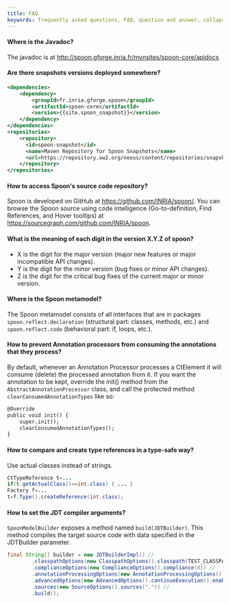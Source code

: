 ```yaml
---
title: FAQ
keywords: frequently asked questions, FAQ, question and answer, collapsible sections, expand, collapse
---
```


#### Where is the Javadoc?

The javadoc is at <http://spoon.gforge.inria.fr/mvnsites/spoon-core/apidocs>

#### Are there snapshots versions deployed somewhere?

```xml
<dependencies>
	<dependency>
		<groupId>fr.inria.gforge.spoon</groupId>
		<artifactId>spoon-core</artifactId>
		<version>{{site.spoon_snapshot}}</version>
	</dependency>
</dependencies>
<repositories>
	<repository>
      <id>spoon-snapshot</id>
      <name>Maven Repository for Spoon Snapshots</name>
      <url>https://repository.ow2.org/nexus/content/repositories/snapshots/</url>
    </repository>
</repositories>
```


#### How to access Spoon's source code repository?

Spoon is developed on GitHub at <https://github.com/INRIA/spoon/>. You can browse the Spoon source using code intelligence (Go-to-definition, Find References, and Hover tooltips) at <https://sourcegraph.com/github.com/INRIA/spoon>.

#### What is the meaning of each digit in the version X.Y.Z of spoon?

- X is the digit for the major version (major new features or major incompatible API changes).
- Y is the digit for the minor version (bug fixes or minor API changes).
- Z is the digit for the critical bug fixes of the current major or minor version.


#### Where is the Spoon metamodel?

The Spoon metamodel consists of all interfaces that are in packages `spoon.reflect.declaration` (structural part: classes, methods, etc.) and `spoon.reflect.code` (behavioral part: if, loops, etc.).

#### How to prevent Annotation processors from consuming the annotations that they process?

By default, whenever an Annotation Processor processes a CtElement it will consume (delete) the processed annotation from it. If you want the annotation to be kept, override the init() method from the `AbstractAnnotationProcessor` class, and call the protected method `clearConsumedAnnotationTypes` like so:

```xml
@Override
public void init() {
	super.init();
	clearConsumedAnnotationTypes();
}
```

#### How to compare and create type references in a type-safe way?

Use actual classes instead of strings.

```java
CtTypeReference t=...
if(t.getActualClass()==int.class) { ... }
Factory f=...
t=f.Type().createReference(int.class);
```

#### How to set the JDT compiler arguments?

`SpoonModelBuilder` exposes a method named `build(JDTBuilder)`. This method compiles the target source code with data specified in the JDTBuilder parameter.

```java
final String[] builder = new JDTBuilderImpl() //
		.classpathOptions(new ClasspathOptions().classpath(TEST_CLASSPATH).bootclasspath(TEST_CLASSPATH).binaries(".").encoding("UTF-8")) //
		.complianceOptions(new ComplianceOptions().compliance(8)) //
		.annotationProcessingOptions(new AnnotationProcessingOptions().compileProcessors()) //
		.advancedOptions(new AdvancedOptions().continueExecution().enableJavadoc().preserveUnusedVars()) //
		.sources(new SourceOptions().sources(".")) //
		.build();
```
